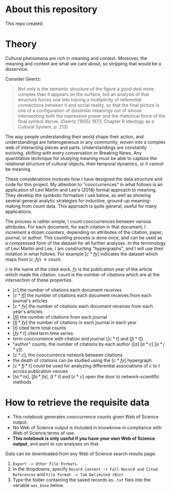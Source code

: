 # About this repository

This repo created 

# Theory

Cultural phenomena are rich in meaning and context.
Moreover, the meaning and context are what we care about, so stripping that would be a disservice.

Consider Geertz:

> Not only is the semantic structure of the figure a good deal more complex than it appears on the surface, but an analysis of that structure forces one into tracing a multiplicity of referential connections between it and social reality, so that the final picture is one of a configuration of dissimilar meanings out of whose interworking both the expressive power and the rhetorical force of the final symbol derive. (Geertz [1955] 1973, Chapter 8 Ideology as a Cultural System, p. 213)

The way people understanding their world shape their action, and understandings are heterogeneous in any community, woven into a complex web of interacting pieces and parts.
Understandings are constantly evolving, shifting with every conversation or Breaking News.
Any quantitative technique for studying meaning must be able to capture the relational structure of cultural objects, their temporal dynamics, or it cannot be meaning.

These considerations motivate how I have designed the data structure and code for this project.
My attention to "cooccurrences" in what follows is an application of Levi Martin and Lee's (2018) formal approach to meaning.
They develop the symbolic formalism I use below, as well as showing several general analytic strategies for inductive, ground-up meaning-making from count data.
This approach is quite general, useful for many applications.

The process is rather simple, I count cooccurrences between various attributes.
For each document, for each citation in that document, I increment a dozen counters, depending on attributes of the citation, paper, journal, or author.
This counting process is done once, and can be used as a compressed form of the dataset for all further analyses.
In the terminology of Levi Martin and Lee, I am constructing "hypergraphs", and I will use their notation in what follows.
For example $[c*fy]$ indicates the dataset which maps from $(c, fy) \to count$.

$c$ is the name of the cited work.
$fy$ is the publication year of the article which made the citation.
$count$ is the number of citations which are at the intersection of these properties.

+ $[c]$ the number of citations each document receives
+ $[c*fj]$ the number of citations each document receives from each journal's articles
+ $[c*fy]$ the number of citations each document receives from each year's articles
+ $[fj]$ the number of citations from each journal
+ $[fj*fy]$ the number of citations in each journal in each year
+ $[t]$ cited term total counts
+ $[fy*t]$ cited term time series
+ term cooccurrence with citation and journal ($[c*t]$ and $[fj*t]$)
+ "author" counts, the number of citations by each author ($[a]$ $[a*c]$ $[a*j*y]$)
+ $[c*c]$, the cooccurrence network between citations
+ the death of citations can be studied using the $[c*fy]$ hypergraph
+ $[c*fj*t]$ could be used for analyzing differential associations of $c$ to $t$ across publication venues
+ $[ta*ta]$, $[fa*fa]$, $[t*t]$ and $[c*c]$ open the door to network-scientific methods

# How to retrieve the requisite data

+ This notebook generates cooccurrence counts given Web of Science output.
+ No Web of Science output is included in knowknow in compliance with Web of Science terms of use.
+ **This notebook is only useful if you have your own Web of Science output**, and want to run analyses on that.

Data can be downloaded from any Web of Science search results page:
1. `Export -> Other File Formats`. 
2. In the dropdowns, specify `Record Content -> Full Record and Cited References` and `File Format -> Tab Delimited (Win)`
3. Type the folder containing the saved records as `.txt` files into the variable `wos_base` below.